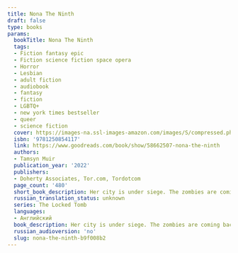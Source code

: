 ```yaml
---
title: Nona The Ninth
draft: false
type: books
params:
  bookTitle: Nona The Ninth
  tags:
  - Fiction fantasy epic
  - Fiction science fiction space opera
  - Horror
  - Lesbian
  - adult fiction
  - audiobook
  - fantasy
  - fiction
  - LGBTQ+
  - new york times bestseller
  - queer
  - science fiction
  cover: https://images-na.ssl-images-amazon.com/images/S/compressed.photo.goodreads.com/books/1643298298i/58662507.jpg
  isbn: '9781250854117'
  link: https://www.goodreads.com/book/show/58662507-nona-the-ninth
  authors:
  - Tamsyn Muir
  publication_year: '2022'
  publishers:
  - Doherty Associates, Tor.com, Tordotcom
  page_count: '480'
  short_book_description: Her city is under siege. The zombies are coming back.
  russian_translation_status: unknown
  series: The Locked Tomb
  languages:
  - Английский
  book_description: Her city is under siege. The zombies are coming back. And all Nona wants is a birthday party. In many ways, Nona is like other people. She lives with her family, has a job at her local school, and loves walks on the beach and meeting new dogs. But Nona's not like other people. Six months ago she woke up in a stranger's body, and she's afraid she might have to give it back. The whole city is falling to pieces. A monstrous blue sphere hangs on the horizon, ready to tear the planet apart. Blood of Eden forces have surrounded the last Cohort facility and wait for the Emperor Undying to come calling. Their leaders want Nona to be the weapon that will save them from the Nine Houses. Nona would prefer to live an ordinary life with the people she loves, with Pyrrha and Camilla and Palamedes, but she also knows that nothing lasts forever.<br /><br />And each night, Nona dreams of a woman with a skull-painted face...
  russian_audioversion: 'no'
  slug: nona-the-ninth-b9f008b2
---
```

